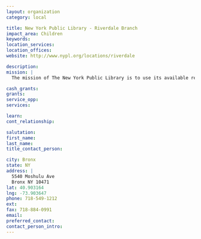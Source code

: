 ```yaml
---
layout: organization
category: local

title: New York Public Library - Riverdale Branch
impact_area: Children
keywords: 
location_services: 
location_offices: 
website: http://www.nypl.org/locations/riverdale

description: 
mission: |
  The mission of The New York Public Library is to use its available resources in a balanced program of collecting, cataloging, and conserving books and other materials, and providing ready access directly to individual library users and to users elsewhere through cooperating libraries and library networks.

cash_grants: 
grants: 
service_opp: 
services: 

learn: 
cont_relationship: 

salutation: 
first_name: 
last_name: 
title_contact_person: 

city: Bronx
state: NY
address: |
  5540 Moshulu Ave     
  Bronx NY 10471
lat: 40.903164
lng: -73.903647
phone: 718-549-1212
ext: 
fax: 718-884-0991
email: 
preferred_contact: 
contact_person_intro: 
---
```

